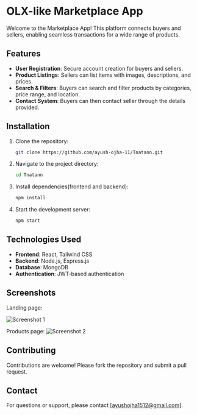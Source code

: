 # OLX-like Marketplace App

Welcome to the Marketplace App! This platform connects buyers and sellers, enabling seamless transactions for a wide range of products.

## Features

- **User Registration**: Secure account creation for buyers and sellers.
- **Product Listings**: Sellers can list items with images, descriptions, and prices.
- **Search & Filters**: Buyers can search and filter products by categories, price range, and location.
- **Contact System**: Buyers can then contact seller through the details provided.

## Installation

1. Clone the repository:
   ```bash
   git clone https://github.com/ayush-ojha-11/Tnatann.git
   ```
2. Navigate to the project directory:
   ```bash
   cd Tnatann
   ```
3. Install dependencies(frontend and backend):
   ```bash
   npm install
   ```
4. Start the development server:
   ```bash
   npm start
   ```

## Technologies Used

- **Frontend**: React, Tailwind CSS
- **Backend**: Node.js, Express.js
- **Database**: MongoDB
- **Authentication**: JWT-based authentication

## Screenshots

Landing page:

![Screenshot 1](https://github.com/user-attachments/assets/77878685-f2a7-4bc3-832a-738811471d8d)


Products page:
![Screenshot 2](https://github.com/user-attachments/assets/b1bb6c05-c033-4880-be79-1aa0846b332e)

## Contributing

Contributions are welcome! Please fork the repository and submit a pull request.

## Contact

For questions or support, please contact [ayushojha1512@gmail.com].
